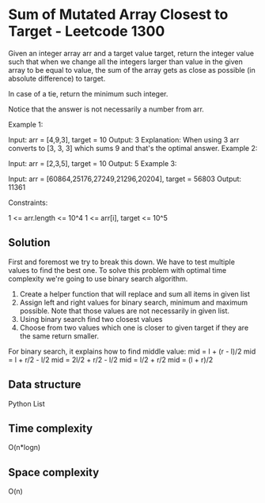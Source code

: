 # Sum of Mutated Array Closest to Target - Leetcode 1300

Given an integer array arr and a target value target, return the integer value such that when we change all the integers larger than value in the given array to be equal to value, the sum of the array gets as close as possible (in absolute difference) to target.

In case of a tie, return the minimum such integer.

Notice that the answer is not necessarily a number from arr.


Example 1:

Input: arr = [4,9,3], target = 10
Output: 3
Explanation: When using 3 arr converts to [3, 3, 3] which sums 9 and that's the optimal answer.
Example 2:

Input: arr = [2,3,5], target = 10
Output: 5
Example 3:

Input: arr = [60864,25176,27249,21296,20204], target = 56803
Output: 11361

Constraints:

1 <= arr.length <= 10^4
1 <= arr[i], target <= 10^5

## Solution
First and foremost we try to break this down.
We have to test multiple values to find the best one.
To solve this problem with optimal time complexity we're going to use binary search algorithm.
1. Create a helper function that will replace and sum all items in given list
2. Assign left and right values for binary search, minimum and maximum possible. Note that those values are not necessarily in given list.
3. Using binary search find two closest values
4. Choose from two values which one is closer to given target if they are the same return smaller.

For binary search, it explains how to find middle value:
mid = l + (r - l)/2
mid = l + r/2 - l/2
mid = 2l/2 + r/2 - l/2
mid = l/2 + r/2
mid = (l + r)/2

## Data structure
Python List

## Time complexity
O(n*logn)

## Space complexity
O(n)